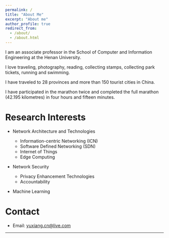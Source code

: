 ```yaml
---
permalink: /
title: "About Me"
excerpt: "About me"
author_profile: true
redirect_from: 
  - /about/
  - /about.html
---
```


I am an associate professor in the School of Computer and Information Engineering at the Henan University.

I love traveling, photography, reading, collecting stamps, collecting park tickets, running and swimming.

I have traveled to 28 provinces and more than 150 tourist cities in China.

I have participated in the marathon twice and completed the full marathon (42.195 kilometres) in four hours and fifteen minutes.



Research Interests
======

* Network Architecture and Technologies
  * Information-centric Networking (ICN)
  * Software Defined Networking (SDN)
  * Internet of Things
  * Edge Computing

* Network Security
  * Privacy Enhancement Technologies
  * Accountability
  
* Machine Learning


Contact
======

* Email: <a alt="address" href="mailto:&#121;&#117;&#120;&#105;&#97;&#110;&#103;&#46;&#99;&#110;&#64;&#108;&#105;&#118;&#101;&#46;&#99;&#111;&#109;">&#121;&#117;&#120;&#105;&#97;&#110;&#103;&#46;&#99;&#110;&#64;&#108;&#105;&#118;&#101;&#46;&#99;&#111;&#109;</a>


---
